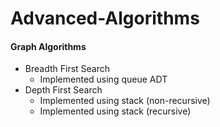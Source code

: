 # Advanced-Algorithms

#### Graph Algorithms
* Breadth First Search
  * Implemented using queue ADT
* Depth First Search
  * Implemented using stack (non-recursive)
  * Implemented using stack (recursive)
